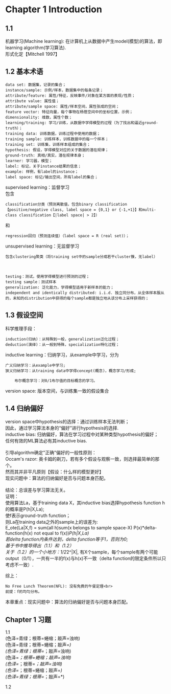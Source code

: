 # Chapter 1 Introduction
## 1.1
机器学习(Machine learning): 在计算机上从数据中产生model(模型)的算法，即learning algorithm(学习算法).<br>
形式化定【Mitchell 1997】

## 1.2 基本术语
    data set: 数据集，记录的集合；
    instance/sample: 示例/样本，数据集中的每条记录；
    attribute/feature: 属性/特征，反映事件/对象在某方面的表现/性质；
    attribute value: 属性值；
    attribute/sample space: 属性/样本空间，属性张成的空间；
    feature vector: 特征向量，每个事物在杨蓓空间中的坐标位置，示例；
    dimensionality: 维数，属性个数；
    learning/training: 学习/训练，从数据中学得模型的过程（为了找出和逼近ground-truth）；
    training data: 训练数据，训练过程中使用的数据；
    training sample: 训练样本，训练数据中的每一个样本；
    training set: 训练集，训练样本组成的集合；
    hypothesis: 假设，学得模型对应的关于数据的潜在规律；
    ground-truth: 真相/真实，潜在规律本身；
    learner: 学习器，模型；
    label: 标记，关于instance结果的信息；
    example: 样例，有label的instance；
    label space: 标记/输出空间，所有label的集合；

supervised learning：监督学习<br>
包含<br>
    
    classification分类（预测离散值，包含binary classification【positive/negative class, label space = {0,1} or {-1,+1}】和multi-class classification【|label space| > 2】）

和<br>

    regression回归（预测连续值）（label space = R (real set)）；
 
 unsupervised learning：无监督学习<br>
    
    包含clustering聚类（将training set中的sample分成若干cluster簇，无label）
 <br>
 
    testing：测试，使用学得模型进行预测的过程；
    testing sample：测试样本
    generalization: 泛化能力，学得模型适用于新样本的能力；
    independent and identically distributed: i.i.d. 独立同分布，从全体样本服从的，未知的distribution中获得的每个sample都是独立地从该分布上采样获得的；
    
 ## 1.3 假设空间
 科学推理手段：<br>
 
    induction(归纳)：从特殊到一般，generalization泛化过程；
    deduction(演绎)：从一般到特殊，specialization特化过程；

inductive learning：归纳学习，从example中学习，分为<br>

    广义归纳学习：从example中学习;
    狭义归纳学习：从training data中学得concept(概念)，概念学习/形成;
        
        布尔概念学习：对0/1布尔值的目标概念的学习。
       
version space: 版本空间，与训练集一致的假设集合<br>

## 1.4 归纳偏好
version space中hypothesis的选择：通过训练样本无法判断；<br>
因此，通过学习算法本身的“偏好”进行hypothesis的选择.<br>
inductive bias: 归纳偏好，算法在学习过程中对某种类型hypothesis的偏好；<br>
任何有效的ML算法必有其inductive bias.<br>
<br>
引导algorithm确定"正确"偏好的一般性原则：<br>
Occam's razor: 奥卡姆的剃刀，若有多个假设与观察一致，则选择最简单的那个。<br>
然而其并非平凡原则【假设：什么样的模型更好】<br>
现实问题中：算法的归纳偏好是否与问题本身匹配。<br><br>
结论：总误差与学习算法无关。<br>
证明：<br>
使用算法La，基于training data X，其inductive bias选择hypothesis function h的概率是P(h|X,La);<br>
使f表示ground-truth function；<br>
则La在training data之外的sample上的误差为:<br>
E_ote(La|X,f) = sum(all h)sum(x belongs to sample space-X) P(x)*delta-function(h(x) not equal to f(x))*P(h|X,La)<br>
若delta function内条件达到，delta function等于1，否则为0; <br>
基于书中推导得出（1.1）和（1.2）<br>
关于（1.2）的一个小地方：1/2*2^|X|, 有X个sample，每个sample有两个可能output（0/1），一共有一半的f(x)与h(x)不一致（delta function的限定条件所以只考虑不一致）.<br>

综上：<br>

    No Free Lunch Theorem(NFL): 没有免费的午餐定理<br>
    前提：f的均匀分布。
    
本章重点：现实问题中：算法的归纳偏好是否与问题本身匹配。

## Chapter 1 习题
1.1 <br>
(色泽=青绿；根蒂=蜷缩；敲声=浊响)<br>
(色泽=青绿；根蒂=蜷缩；敲声=*)<br>
(色泽=青绿；根蒂=*；敲声=浊响)<br>
(色泽=*；根蒂=蜷缩；敲声=浊响)<br>
(色泽=*；根蒂=*；敲声=浊响)<br>
(色泽=*；根蒂=蜷缩；敲声=*)<br>
(色泽=青绿；根蒂=*；敲声=*)<br>

1.2<br>



